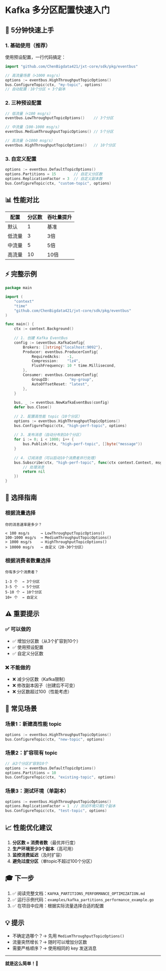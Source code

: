 # Kafka 多分区配置快速入门

## 🚀 5分钟快速上手

### 1. 基础使用（推荐）

使用预设配置，一行代码搞定：

```go
import "github.com/ChenBigdata421/jxt-core/sdk/pkg/eventbus"

// 高流量场景（>1000 msg/s）
options := eventbus.HighThroughputTopicOptions()
bus.ConfigureTopic(ctx, "my-topic", options)
// 自动配置：10个分区 + 3个副本
```

### 2. 三种预设配置

```go
// 低流量（<100 msg/s）
eventbus.LowThroughputTopicOptions()    // 3个分区

// 中流量（100-1000 msg/s）
eventbus.MediumThroughputTopicOptions() // 5个分区

// 高流量（>1000 msg/s）
eventbus.HighThroughputTopicOptions()   // 10个分区
```

### 3. 自定义配置

```go
options := eventbus.DefaultTopicOptions()
options.Partitions = 15        // 自定义分区数
options.ReplicationFactor = 3  // 自定义副本数
bus.ConfigureTopic(ctx, "custom-topic", options)
```

## 📊 性能对比

| 配置 | 分区数 | 吞吐量提升 |
|------|--------|------------|
| 默认 | 1      | 基准       |
| 低流量 | 3    | 3倍        |
| 中流量 | 5    | 5倍        |
| 高流量 | 10   | 10倍       |

## ⚡ 完整示例

```go
package main

import (
    "context"
    "time"
    "github.com/ChenBigdata421/jxt-core/sdk/pkg/eventbus"
)

func main() {
    ctx := context.Background()
    
    // 1. 创建 Kafka EventBus
    config := &eventbus.KafkaConfig{
        Brokers: []string{"localhost:9092"},
        Producer: eventbus.ProducerConfig{
            RequiredAcks:   -1,
            Compression:    "lz4",
            FlushFrequency: 10 * time.Millisecond,
        },
        Consumer: eventbus.ConsumerConfig{
            GroupID:         "my-group",
            AutoOffsetReset: "latest",
        },
    }
    
    bus, _ := eventbus.NewKafkaEventBus(config)
    defer bus.Close()
    
    // 2. 配置高性能 topic（10个分区）
    options := eventbus.HighThroughputTopicOptions()
    bus.ConfigureTopic(ctx, "high-perf-topic", options)
    
    // 3. 发布消息（自动分布到10个分区）
    for i := 0; i < 1000; i++ {
        bus.Publish(ctx, "high-perf-topic", []byte("message"))
    }
    
    // 4. 订阅消息（可以启动10个消费者并行处理）
    bus.Subscribe(ctx, "high-perf-topic", func(ctx context.Context, msg []byte) error {
        // 处理消息
        return nil
    })
}
```

## 🎯 选择指南

### 根据流量选择

```
你的消息速率是多少？

< 100 msg/s     → LowThroughputTopicOptions()
100-1000 msg/s  → MediumThroughputTopicOptions()
> 1000 msg/s    → HighThroughputTopicOptions()
> 10000 msg/s   → 自定义（20-30个分区）
```

### 根据消费者数量选择

```
你有多少个消费者？

1-3 个  → 3个分区
3-5 个  → 5个分区
5-10 个 → 10个分区
10+ 个  → 自定义
```

## ⚠️ 重要提示

### ✅ 可以做的

- ✅ 增加分区数（从3个扩容到10个）
- ✅ 使用预设配置
- ✅ 自定义分区数

### ❌ 不能做的

- ❌ 减少分区数（Kafka限制）
- ❌ 修改副本因子（创建后不可变）
- ❌ 分区数超过100（性能考虑）

## 🔧 常见场景

### 场景1：新建高性能 topic

```go
options := eventbus.HighThroughputTopicOptions()
bus.ConfigureTopic(ctx, "new-topic", options)
```

### 场景2：扩容现有 topic

```go
// 从3个分区扩容到10个
options := eventbus.DefaultTopicOptions()
options.Partitions = 10
bus.ConfigureTopic(ctx, "existing-topic", options)
```

### 场景3：测试环境（单副本）

```go
options := eventbus.HighThroughputTopicOptions()
options.ReplicationFactor = 1  // 测试环境只需1个副本
bus.ConfigureTopic(ctx, "test-topic", options)
```

## 📈 性能优化建议

1. **分区数 = 消费者数**（最优并行度）
2. **生产环境至少3个副本**（高可用）
3. **监控消费延迟**（及时扩容）
4. **避免过度分区**（单topic不超过100个分区）

## 🎓 下一步

1. ✅ 阅读完整文档：`KAFKA_PARTITIONS_PERFORMANCE_OPTIMIZATION.md`
2. ✅ 运行示例代码：`examples/kafka_partitions_performance_example.go`
3. ✅ 在项目中应用：根据实际流量选择合适的配置

## 💡 提示

- 不确定选哪个？→ 先用 `MediumThroughputTopicOptions()`
- 流量突然增长？→ 随时可以增加分区数
- 需要严格顺序？→ 使用相同的 key 发送消息

---

**就是这么简单！🎉**

